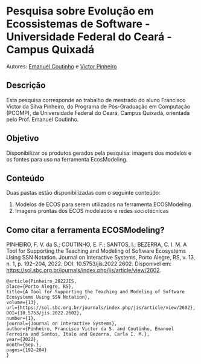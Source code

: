 # Pesquisa sobre Evolução em Ecossistemas de Software - Universidade Federal do Ceará - Campus Quixadá

Autores: 
[Emanuel Coutinho](https://github.com/emanuelcoutinho) e
[Victor Pinheiro](https://github.com/pinheirovictor)


## Descrição

Esta pesquisa corresponde ao trabalho de mestrado do aluno Francisco Victor da Silva Pinheiro, do Programa de Pós-Graduação em Computação (PCOMP), da Universidade Federal do Ceará, Campus Quixadá, orientada pelo Prof. Emanuel Coutinho.

## Objetivo

Disponibilizar os produtos gerados pela pesquisa: imagens dos modelos e os fontes para uso na ferramenta EcosModeling.

## Conteúdo

Duas pastas estão disponibilizadas com o seguinte conteúdo:

1. Modelos de ECOS para serem utilizados na ferramenta ECOSModeling
2. Imagens prontas dos ECOS modelados e redes sociotécnicas

## Como citar a ferramenta ECOSModeling?

PINHEIRO, F. V. da S.; COUTINHO, E. F.; SANTOS, I.; BEZERRA, C. I. M. A Tool for Supporting the Teaching and Modeling of Software Ecosystems Using SSN Notation. Journal on Interactive Systems, Porto Alegre, RS, v. 13, n. 1, p. 192–204, 2022. DOI: 10.5753/jis.2022.2602. Disponível em: https://sol.sbc.org.br/journals/index.php/jis/article/view/2602.

```
@article{Pinheiro_2022JIS, 
place={Porto Alegre, RS}, 
title={A Tool for Supporting the Teaching and Modeling of Software Ecosystems Using SSN Notation}, 
volume={13}, 
url={https://sol.sbc.org.br/journals/index.php/jis/article/view/2602}, 
DOI={10.5753/jis.2022.2602},
number={1}, 
journal={Journal on Interactive Systems}, 
author={Pinheiro, Francisco Victor da S. and Coutinho, Emanuel Ferreira and Santos, Italo and Bezerra, Carla I. M.}, 
year={2022}, 
month={Sep.}, 
pages={192–204} 
}
```
